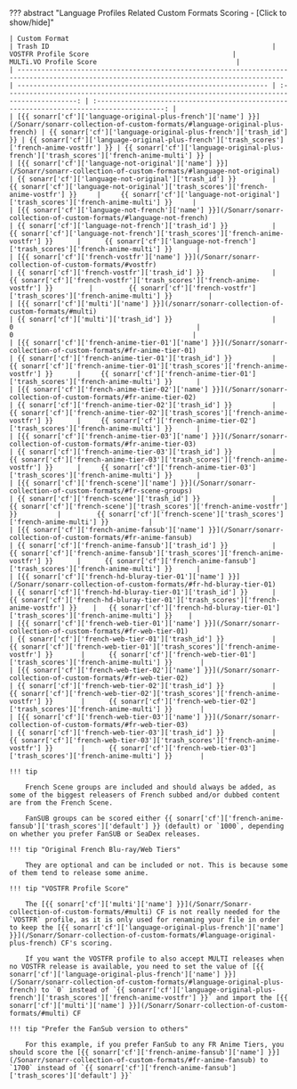 ??? abstract "Language Profiles Related Custom Formats Scoring - [Click to show/hide]"

    | Custom Format                                                                                                                             | Trash ID                                                        |                                    VOSTFR Profile Score                                    |                                  MULTi.VO Profile Score                                   |
    | ----------------------------------------------------------------------------------------------------------------------------------------- | --------------------------------------------------------------- | :----------------------------------------------------------------------------------------: | :---------------------------------------------------------------------------------------: |
    | [{{ sonarr['cf']['language-original-plus-french']['name'] }}](/Sonarr/sonarr-collection-of-custom-formats/#language-original-plus-french) | {{ sonarr['cf']['language-original-plus-french']['trash_id'] }} | {{ sonarr['cf']['language-original-plus-french']['trash_scores']['french-anime-vostfr'] }} | {{ sonarr['cf']['language-original-plus-french']['trash_scores']['french-anime-multi'] }} |
    | [{{ sonarr['cf']['language-not-original']['name'] }}](/Sonarr/sonarr-collection-of-custom-formats/#language-not-original)                 | {{ sonarr['cf']['language-not-original']['trash_id'] }}         |     {{ sonarr['cf']['language-not-original']['trash_scores']['french-anime-vostfr'] }}     |     {{ sonarr['cf']['language-not-original']['trash_scores']['french-anime-multi'] }}     |
    | [{{ sonarr['cf']['language-not-french']['name'] }}](/Sonarr/sonarr-collection-of-custom-formats/#language-not-french)                     | {{ sonarr['cf']['language-not-french']['trash_id'] }}           |      {{ sonarr['cf']['language-not-french']['trash_scores']['french-anime-vostfr'] }}      |      {{ sonarr['cf']['language-not-french']['trash_scores']['french-anime-multi'] }}      |
    | [{{ sonarr['cf']['french-vostfr']['name'] }}](/Sonarr/sonarr-collection-of-custom-formats/#vostfr)                                        | {{ sonarr['cf']['french-vostfr']['trash_id'] }}                 |         {{ sonarr['cf']['french-vostfr']['trash_scores']['french-anime-vostfr'] }}         |         {{ sonarr['cf']['french-vostfr']['trash_scores']['french-anime-multi'] }}         |
    | [{{ sonarr['cf']['multi']['name'] }}](/sonarr/sonarr-collection-of-custom-formats/#multi)                                                 | {{ sonarr['cf']['multi']['trash_id'] }}                         |                                             0                                              |                                             0                                             |
    | [{{ sonarr['cf']['french-anime-tier-01']['name'] }}](/Sonarr/sonarr-collection-of-custom-formats/#fr-anime-tier-01)                       | {{ sonarr['cf']['french-anime-tier-01']['trash_id'] }}          |     {{ sonarr['cf']['french-anime-tier-01']['trash_scores']['french-anime-vostfr'] }}      |     {{ sonarr['cf']['french-anime-tier-01']['trash_scores']['french-anime-multi'] }}      |
    | [{{ sonarr['cf']['french-anime-tier-02']['name'] }}](/Sonarr/sonarr-collection-of-custom-formats/#fr-anime-tier-02)                       | {{ sonarr['cf']['french-anime-tier-02']['trash_id'] }}          |     {{ sonarr['cf']['french-anime-tier-02']['trash_scores']['french-anime-vostfr'] }}      |     {{ sonarr['cf']['french-anime-tier-02']['trash_scores']['french-anime-multi'] }}      |
    | [{{ sonarr['cf']['french-anime-tier-03']['name'] }}](/Sonarr/sonarr-collection-of-custom-formats/#fr-anime-tier-03)                       | {{ sonarr['cf']['french-anime-tier-03']['trash_id'] }}          |     {{ sonarr['cf']['french-anime-tier-03']['trash_scores']['french-anime-vostfr'] }}      |     {{ sonarr['cf']['french-anime-tier-03']['trash_scores']['french-anime-multi'] }}      |
    | [{{ sonarr['cf']['french-scene']['name'] }}](/Sonarr/sonarr-collection-of-custom-formats/#fr-scene-groups)                                | {{ sonarr['cf']['french-scene']['trash_id'] }}                  |         {{ sonarr['cf']['french-scene']['trash_scores']['french-anime-vostfr'] }}          |         {{ sonarr['cf']['french-scene']['trash_scores']['french-anime-multi'] }}          |
    | [{{ sonarr['cf']['french-anime-fansub']['name'] }}](/Sonarr/sonarr-collection-of-custom-formats/#fr-anime-fansub)                         | {{ sonarr['cf']['french-anime-fansub']['trash_id'] }}           |      {{ sonarr['cf']['french-anime-fansub']['trash_scores']['french-anime-vostfr'] }}      |      {{ sonarr['cf']['french-anime-fansub']['trash_scores']['french-anime-multi'] }}      |
    | [{{ sonarr['cf']['french-hd-bluray-tier-01']['name'] }}](/Sonarr/sonarr-collection-of-custom-formats/#fr-hd-bluray-tier-01)               | {{ sonarr['cf']['french-hd-bluray-tier-01']['trash_id'] }}      |   {{ sonarr['cf']['french-hd-bluray-tier-01']['trash_scores']['french-anime-vostfr'] }}    |   {{ sonarr['cf']['french-hd-bluray-tier-01']['trash_scores']['french-anime-multi'] }}    |
    | [{{ sonarr['cf']['french-web-tier-01']['name'] }}](/Sonarr/sonarr-collection-of-custom-formats/#fr-web-tier-01)                           | {{ sonarr['cf']['french-web-tier-01']['trash_id'] }}            |      {{ sonarr['cf']['french-web-tier-01']['trash_scores']['french-anime-vostfr'] }}       |      {{ sonarr['cf']['french-web-tier-01']['trash_scores']['french-anime-multi'] }}       |
    | [{{ sonarr['cf']['french-web-tier-02']['name'] }}](/Sonarr/sonarr-collection-of-custom-formats/#fr-web-tier-02)                           | {{ sonarr['cf']['french-web-tier-02']['trash_id'] }}            |      {{ sonarr['cf']['french-web-tier-02']['trash_scores']['french-anime-vostfr'] }}       |      {{ sonarr['cf']['french-web-tier-02']['trash_scores']['french-anime-multi'] }}       |
    | [{{ sonarr['cf']['french-web-tier-03']['name'] }}](/Sonarr/sonarr-collection-of-custom-formats/#fr-web-tier-03)                           | {{ sonarr['cf']['french-web-tier-03']['trash_id'] }}            |      {{ sonarr['cf']['french-web-tier-03']['trash_scores']['french-anime-vostfr'] }}       |      {{ sonarr['cf']['french-web-tier-03']['trash_scores']['french-anime-multi'] }}       |

    !!! tip

        French Scene groups are included and should always be added, as some of the biggest releasers of French subbed and/or dubbed content are from the French Scene.

        FanSUB groups can be scored either {{ sonarr['cf']['french-anime-fansub']['trash_scores']['default'] }} (default) or `1000`, depending on whether you prefer FanSUB or SeaDex releases.

    !!! tip "Original French Blu-ray/Web Tiers"

        They are optional and can be included or not. This is because some of them tend to release some anime.

    !!! tip "VOSTFR Profile Score"

        The [{{ sonarr['cf']['multi']['name'] }}](/Sonarr/Sonarr-collection-of-custom-formats/#multi) CF is not really needed for the `VOSTFR` profile, as it is only used for renaming your file in order to keep the [{{ sonarr['cf']['language-original-plus-french']['name'] }}](/Sonarr/Sonarr-collection-of-custom-formats/#language-original-plus-french) CF's scoring.

        If you want the VOSTFR profile to also accept MULTI releases when no VOSTFR release is available, you need to set the value of [{{ sonarr['cf']['language-original-plus-french']['name'] }}](/Sonarr/sonarr-collection-of-custom-formats/#language-original-plus-french) to `0` instead of `{{ sonarr['cf']['language-original-plus-french']['trash_scores']['french-anime-vostfr'] }}` and import the [{{ sonarr['cf']['multi']['name'] }}](/Sonarr/Sonarr-collection-of-custom-formats/#multi) CF

    !!! tip "Prefer the FanSub version to others"

        For this example, if you prefer FanSub to any FR Anime Tiers, you should score the [{{ sonarr['cf']['french-anime-fansub']['name'] }}](/Sonarr/sonarr-collection-of-custom-formats/#fr-anime-fansub) to `1700` instead of `{{ sonarr['cf']['french-anime-fansub']['trash_scores']['default'] }}`
